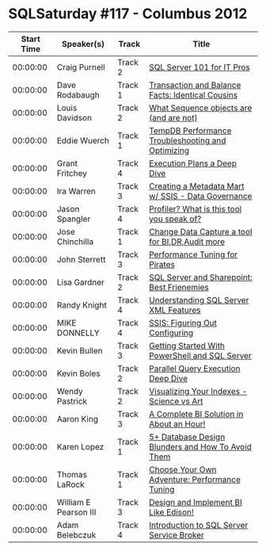 # SQLSaturday #117 - Columbus 2012
Start Time|Speaker(s)|Track|Title
---|---|---|---
00:00:00|Craig Purnell|Track 2|[SQL Server 101 for IT Pros](12025.md)
00:00:00|Dave Rodabaugh|Track 1|[Transaction and Balance Facts: Identical Cousins](13438.md)
00:00:00|Louis Davidson|Track 2|[What Sequence objects are (and are not)](13448.md)
00:00:00|Eddie Wuerch|Track 1|[TempDB Performance Troubleshooting and Optimizing](14043.md)
00:00:00|Grant Fritchey|Track 4|[Execution Plans a Deep Dive](14755.md)
00:00:00|Ira Warren|Track 3|[Creating a Metadata Mart w/ SSIS - Data Governance](15485.md)
00:00:00|Jason Spangler|Track 4|[Profiler? What is this tool you speak of?](15881.md)
00:00:00|Jose Chinchilla|Track 1|[Change Data Capture a tool for BI,DR,Audit  more ](16129.md)
00:00:00|John Sterrett|Track 3|[Performance Tuning for Pirates](17691.md)
00:00:00|Lisa Gardner|Track 2|[SQL Server and Sharepoint: Best Frienemies](19166.md)
00:00:00|Randy Knight|Track 4|[Understanding SQL Server XML Features ](22486.md)
00:00:00|MIKE DONNELLY|Track 4|[SSIS: Figuring Out Configuring](24966.md)
00:00:00|Kevin Bullen|Track 3|[Getting Started With PowerShell and SQL Server ](25097.md)
00:00:00|Kevin Boles|Track 2|[Parallel Query Execution Deep Dive](26348.md)
00:00:00|Wendy Pastrick|Track 2|[Visualizing Your Indexes - Science vs Art](27791.md)
00:00:00|Aaron King|Track 3|[A Complete BI Solution in About an Hour! ](28569.md)
00:00:00|Karen Lopez|Track 1|[5+ Database Design Blunders and How To Avoid Them](31179.md)
00:00:00|Thomas LaRock|Track 1|[Choose Your Own Adventure: Performance Tuning](33074.md)
00:00:00|William E Pearson III|Track 3|[Design and Implement BI Like Edison! ](34413.md)
00:00:00|Adam Belebczuk|Track 4|[Introduction to SQL Server Service Broker](8988.md)
